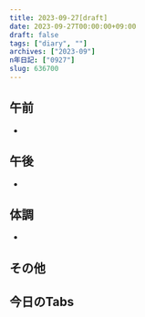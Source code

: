 ```yaml
---
title: 2023-09-27[draft]
date: 2023-09-27T00:00:00+09:00
draft: false
tags: ["diary", ""]
archives: ["2023-09"]
n年日記: ["0927"]
slug: 636700
---
```

## 午前
- 
## 午後
- 
## 体調
- 
## その他
## 今日のTabs